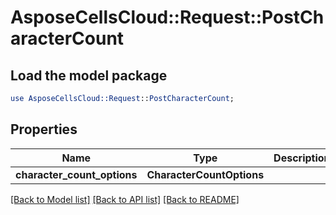 # AsposeCellsCloud::Request::PostCharacterCount 

## Load the model package
```perl
use AsposeCellsCloud::Request::PostCharacterCount;
```

## Properties
Name | Type | Description | Notes
------------ | ------------- | ------------- | -------------
**character_count_options** | **CharacterCountOptions** |  |  

[[Back to Model list]](../README.md#documentation-for-requests) [[Back to API list]](../README.md#documentation-for-api-endpoints) [[Back to README]](../README.md)


